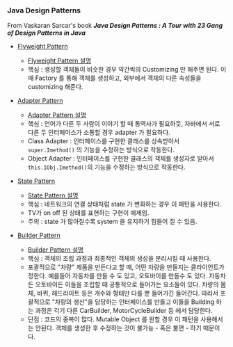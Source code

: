 ### Java Design Patterns 
From Vaskaran Sarcar's book ***Java Design Patterns : A Tour with 
23 Gang of Design Patterns in Java***

* [Flyweight Pattern](./src/flyweight)
    * [Flyweight Pattern 설명](./src/flyweight/flyweight-pattern.md)
    * 핵심 : 생성할 객체들이 비슷한 경우 약간씩의 Customizing 만 해주면 된다. 
    이 때 Factory 를 통해 객체를 생성하고, 외부에서 객체의 다른 속성들을 customizing 해준다.
    
* [Adapter Pattern](./src/adapter)
    * [Adapter Pattern 설명](./src/adapter/adapter-pattern.md)
    * 핵심 : 언어가 다른 두 사람이 이야기 할 때 통역사가 필요하듯, 자바에서 서로 다른 
    두 인터페이스가 소통할 경우 adapter 가 필요하다. 
    * Class Adapter : 인터페이스를 구현한 클래스를 상속받아서 `super.Imethod()` 의 기능을 
    수정하는 방식으로 작동한다. 
    * Object Adapter : 인터페이스를 구현한 클래스의 객체를 생성자로 받아서 `this.IObj.Imethod()`의 
    기능을 수정하는 방식으로 작동한다. 
    
* [State Pattern](./src/state)
    * [State Pattern 설명](./src/state/state-pattern.md)
    * 핵심 : 네트워크의 연결 상태처럼 state 가 변화하는 경우 이 패턴을 사용한다. 
    * TV가 on off 된 상태를 표현하는 구현이 예제임. 
    * 주의 : state 가 많아질수록 system 을 유지하기 힘들어 질 수 있음. 
    
* [Builder Pattern](./src/builder)
    * [Builder Pattern 설명](./src/builder/builder-pattern.md)
    * 핵심 : 객체의 조립 과정과 최종적인 객체의 생성을 분리시킬 때 사용한다. 
    * 포괄적으로 "차량" 제품을 만든다고 할 때, 어떤 차량을 만들지는 클라이언트가 정한다. 
    예를들어 자동차를 만들 수 도 있고, 오토바이를 만들수 도 있다. 자동차든 오토바이든 이들을 
    조립할 때 공통적으로 들어가는 요소들이 있다. 차량의 몸체, 바퀴, 헤드라이트 등은 개수와 형태만
    다를 뿐 들어가긴 들어간다. 따라서 포괄적으로 "차량의 생산"을 담당하는 인터페이스를 만들고 
    이들을 Building 하는 과정은 각기 다른 CarBuilder, MotorCycleBuilder 등 에서 담당한다. 
    * 단점 : 코드의 중복이 많다. Mutable Object 를 원할 경우 이 패턴을 사용해서는 안된다. 객체를 
    생성한 후 수정하는 것이 불가능 - 혹은 불편 - 하기 때문이다. 